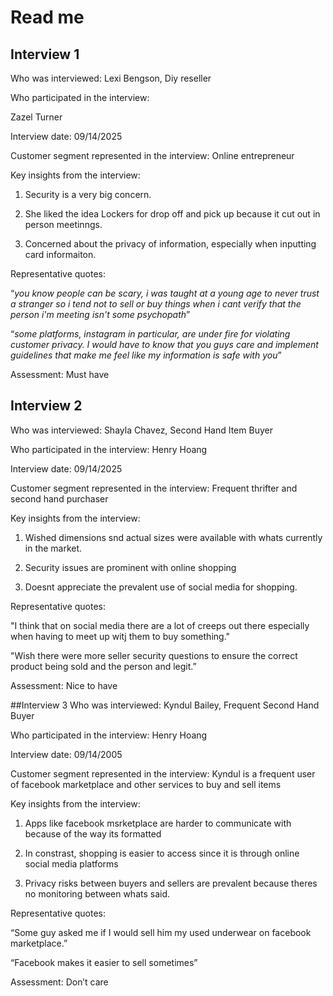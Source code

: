 # Read me 
## Interview 1

Who was interviewed: Lexi Bengson, Diy reseller 

Who participated in the interview:

Zazel Turner

Interview date:
09/14/2025

Customer segment represented in the interview:
Online entrepreneur

Key insights from the interview:

1. Security is a very big concern. 

2. She liked the idea Lockers for drop off and pick up because it cut out in person meetinngs.

3. Concerned about the privacy of information, especially when inputting card informaiton.

Representative quotes:

“*you know people can be scary, i was taught at a young age to never trust a stranger so i tend not to sell or buy things when i cant verify that the person i'm meeting isn't some psychopath*”

“*some platforms, instagram in particular, are under fire for violating customer privacy. I would have to know that you guys care and implement guidelines that make me feel like my information is safe with you*”

Assessment:
Must have

## Interview 2 
Who was interviewed:
Shayla Chavez, Second Hand Item Buyer

Who participated in the interview:
Henry Hoang

Interview date:
09/14/2025

Customer segment represented in the interview:
Frequent thrifter and second hand purchaser

Key insights from the interview:

1. Wished dimensions snd actual sizes were available with whats currently in the market.

2. Security issues are prominent with online shopping

3. Doesnt appreciate the prevalent use of social media for shopping.

Representative quotes:

"I think that on social media there are a lot of creeps out there especially when having to meet up witj them to buy something."

"Wish there were more seller security questions to ensure the correct product being sold and the person and legit.”

Assessment:
Nice to have

##Interview 3
Who was interviewed:
Kyndul Bailey, Frequent Second Hand Buyer

Who participated in the interview:
Henry Hoang

Interview date:
09/14/2005

Customer segment represented in the interview:
Kyndul is a frequent user of facebook marketplace and other services to buy and sell items

Key insights from the interview:

1. Apps like facebook msrketplace are harder to communicate with because of the way its formatted

2. In constrast, shopping is easier to access since it is through online social media platforms

3. Privacy risks between buyers and sellers are prevalent because theres no monitoring between whats said.

Representative quotes:

“Some guy asked me if I would sell him my used underwear on facebook marketplace.”

“Facebook makes it easier to sell sometimes”

Assessment:
Don’t care


